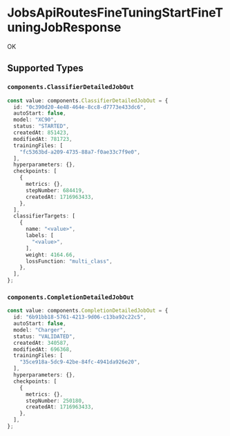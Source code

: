 # JobsApiRoutesFineTuningStartFineTuningJobResponse

OK


## Supported Types

### `components.ClassifierDetailedJobOut`

```typescript
const value: components.ClassifierDetailedJobOut = {
  id: "0c390d20-4e48-464e-8cc8-d7773e433dc6",
  autoStart: false,
  model: "XC90",
  status: "STARTED",
  createdAt: 851423,
  modifiedAt: 781723,
  trainingFiles: [
    "fc5363bd-a209-4735-88a7-f0ae33c7f9e0",
  ],
  hyperparameters: {},
  checkpoints: [
    {
      metrics: {},
      stepNumber: 684419,
      createdAt: 1716963433,
    },
  ],
  classifierTargets: [
    {
      name: "<value>",
      labels: [
        "<value>",
      ],
      weight: 4164.66,
      lossFunction: "multi_class",
    },
  ],
};
```

### `components.CompletionDetailedJobOut`

```typescript
const value: components.CompletionDetailedJobOut = {
  id: "6b91bb18-5761-4213-9d06-c13ba92c22c5",
  autoStart: false,
  model: "Charger",
  status: "VALIDATED",
  createdAt: 340587,
  modifiedAt: 696368,
  trainingFiles: [
    "35ce918a-5dc9-42be-84fc-4941da926e20",
  ],
  hyperparameters: {},
  checkpoints: [
    {
      metrics: {},
      stepNumber: 250180,
      createdAt: 1716963433,
    },
  ],
};
```

